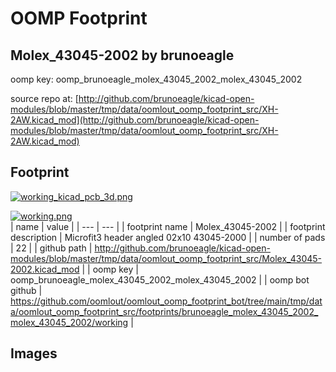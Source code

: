 # OOMP Footprint  
## Molex_43045-2002  by brunoeagle  
  
oomp key: oomp_brunoeagle_molex_43045_2002_molex_43045_2002  
  
source repo at: [http://github.com/brunoeagle/kicad-open-modules/blob/master/tmp/data/oomlout_oomp_footprint_src/XH-2AW.kicad_mod](http://github.com/brunoeagle/kicad-open-modules/blob/master/tmp/data/oomlout_oomp_footprint_src/XH-2AW.kicad_mod)  
## Footprint  
  
[![working_kicad_pcb_3d.png](working_kicad_pcb_3d_600.png)](working_kicad_pcb_3d.png)  
  
[![working.png](working_600.png)](working.png)  
| name | value | 
| --- | --- | 
| footprint name | Molex_43045-2002 | 
| footprint description | Microfit3 header angled 02x10 43045-2000 | 
| number of pads | 22 | 
| github path | http://github.com/brunoeagle/kicad-open-modules/blob/master/tmp/data/oomlout_oomp_footprint_src/Molex_43045-2002.kicad_mod | 
| oomp key | oomp_brunoeagle_molex_43045_2002_molex_43045_2002 | 
| oomp bot github | https://github.com/oomlout/oomlout_oomp_footprint_bot/tree/main/tmp/data/oomlout_oomp_footprint_src/footprints/brunoeagle_molex_43045_2002_molex_43045_2002/working | 
## Images  
